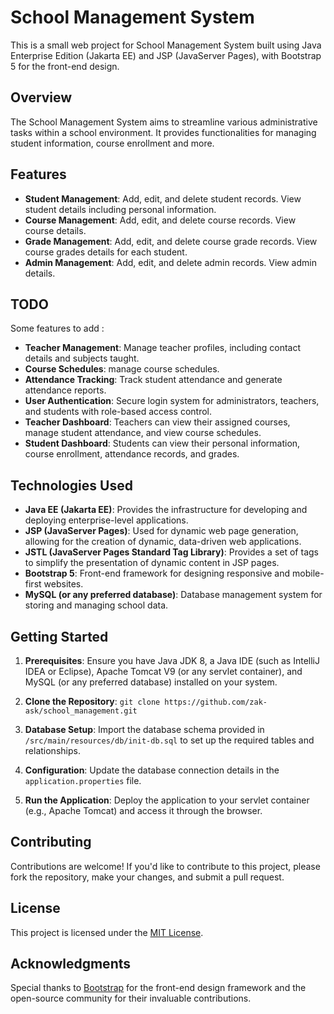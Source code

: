 # School Management System

This is a small web project for School Management System built using Java Enterprise Edition (Jakarta EE) and JSP (JavaServer Pages), with Bootstrap 5 for the front-end design.

## Overview

The School Management System aims to streamline various administrative tasks within a school environment. It provides functionalities for managing student information, course enrollment and more.

## Features

- **Student Management**: Add, edit, and delete student records. View student details including personal information.
- **Course Management**: Add, edit, and delete course records. View course details.
- **Grade Management**: Add, edit, and delete course grade records. View course grades details for each student.
- **Admin Management**: Add, edit, and delete admin records. View admin details.

## TODO

Some features to add :
- **Teacher Management**: Manage teacher profiles, including contact details and subjects taught.
- **Course Schedules**: manage course schedules.
- **Attendance Tracking**: Track student attendance and generate attendance reports.
- **User Authentication**: Secure login system for administrators, teachers, and students with role-based access control.
- **Teacher Dashboard**: Teachers can view their assigned courses, manage student attendance, and view course schedules.
- **Student Dashboard**: Students can view their personal information, course enrollment, attendance records, and grades.

## Technologies Used

- **Java EE (Jakarta EE)**: Provides the infrastructure for developing and deploying enterprise-level applications.
- **JSP (JavaServer Pages)**: Used for dynamic web page generation, allowing for the creation of dynamic, data-driven web applications.
- **JSTL (JavaServer Pages Standard Tag Library)**: Provides a set of tags to simplify the presentation of dynamic content in JSP pages.
- **Bootstrap 5**: Front-end framework for designing responsive and mobile-first websites.
- **MySQL (or any preferred database)**: Database management system for storing and managing school data.

## Getting Started

1. **Prerequisites**: Ensure you have Java JDK 8, a Java IDE (such as IntelliJ IDEA or Eclipse), Apache Tomcat V9 (or any servlet container), and MySQL (or any preferred database) installed on your system.

2. **Clone the Repository**: `git clone https://github.com/zak-ask/school_management.git`

3. **Database Setup**: Import the database schema provided in `/src/main/resources/db/init-db.sql` to set up the required tables and relationships.

4. **Configuration**: Update the database connection details in the `application.properties` file.

5. **Run the Application**: Deploy the application to your servlet container (e.g., Apache Tomcat) and access it through the browser.

## Contributing

Contributions are welcome! If you'd like to contribute to this project, please fork the repository, make your changes, and submit a pull request.

## License

This project is licensed under the [MIT License](LICENSE).

## Acknowledgments

Special thanks to [Bootstrap](https://getbootstrap.com/) for the front-end design framework and the open-source community for their invaluable contributions.

